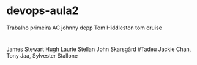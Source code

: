 # devops-aula2
Trabalho primeira AC
johnny depp 
Tom Hiddleston
tom cruise
#
James Stewart
Hugh Laurie
Stellan John Skarsgård
#Tadeu
Jackie Chan,
Tony Jaa,
Sylvester Stallone
